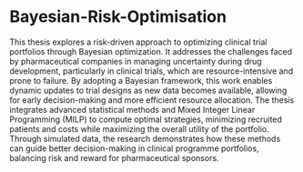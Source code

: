 # Bayesian-Risk-Optimisation
This thesis explores a risk-driven approach to optimizing clinical trial portfolios through Bayesian optimization. It addresses the challenges faced by pharmaceutical companies in managing uncertainty during drug development, particularly in clinical trials, which are resource-intensive and prone to failure. By adopting a Bayesian framework, this work enables dynamic updates to trial designs as new data becomes available, allowing for early decision-making and more efficient resource allocation. The thesis integrates advanced statistical methods and Mixed Integer Linear Programming (MILP) to compute optimal strategies, minimizing recruited patients and costs while maximizing the overall utility of the portfolio. Through simulated data, the research demonstrates how these methods can guide better decision-making in clinical programme portfolios, balancing risk and reward for pharmaceutical sponsors.
